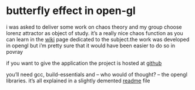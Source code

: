 # butterfly effect in open-gl

i was asked to deliver some work on chaos theory and my group choose lorenz attractor as object of study. it’s a really nice chaos function as you can learn in the [wiki](http://en.wikipedia.org/wiki/lorenz_attractor) page dedicated to the subject.the work was developed in opengl but i’m pretty sure that it would have been easier to do so in povray

if you want to give the application the project is hosted at [github](https://github.com/dscape/isdgl)

you’ll need gcc, build-essentials and – who would of thought? – the opengl libraries. it’s all explained in a slightly demented [readme](https://github.com/dscape/isdgl/blob/master/readme) file